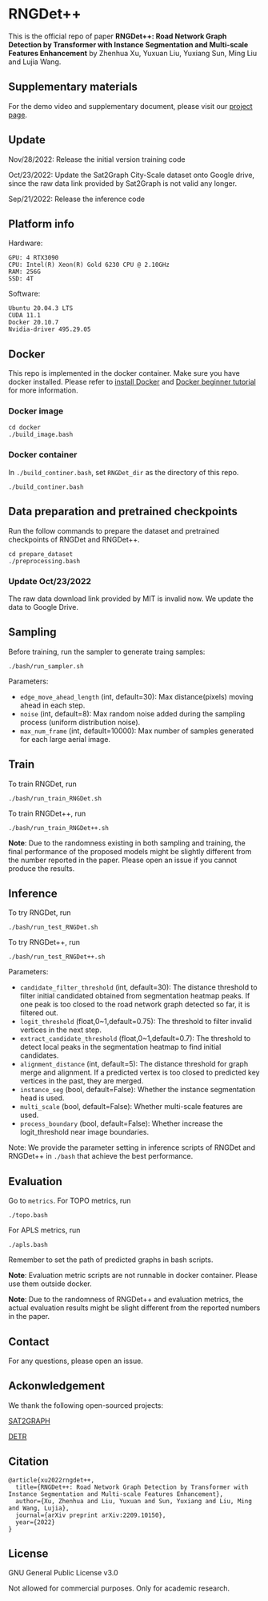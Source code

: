 # RNGDet++
This is the official repo of paper **RNGDet++: Road Network Graph Detection by Transformer with Instance Segmentation and Multi-scale Features Enhancement** by Zhenhua Xu, Yuxuan Liu, Yuxiang Sun, Ming Liu and Lujia Wang.

<!-- **Note:** The implementation code of sampling and training will be released in a later stage. Only inference is open-sourced currently. -->

## Supplementary materials
For the demo video and supplementary document, please visit our [project page](https://tonyxuqaq.github.io/projects/RNGDetPlusPlus/).

## Update 
Nov/28/2022: Release the initial version training code

Oct/23/2022: Update the Sat2Graph City-Scale dataset onto Google drive, since the raw data link provided by Sat2Graph is not valid any longer.

Sep/21/2022: Release the inference code

## Platform info
Hardware:
```
GPU: 4 RTX3090
CPU: Intel(R) Xeon(R) Gold 6230 CPU @ 2.10GHz
RAM: 256G
SSD: 4T
```
Software:
```
Ubuntu 20.04.3 LTS
CUDA 11.1
Docker 20.10.7
Nvidia-driver 495.29.05
```
## Docker 
This repo is implemented in the docker container. Make sure you have docker installed. Please refer to [install Docker](https://docs.docker.com/engine/install/ubuntu/) and [Docker beginner tutorial](https://docker-curriculum.com/) for more information.

### Docker image
```
cd docker
./build_image.bash
```
### Docker container
In ```./build_continer.bash```, set ```RNGDet_dir``` as the directory of this repo.
```
./build_continer.bash
```

## Data preparation and pretrained checkpoints
Run the follow commands to prepare the dataset and pretrained checkpoints of RNGDet and RNGDet++.
```
cd prepare_dataset
./preprocessing.bash
```

### Update Oct/23/2022
The raw data download link provided by MIT is invalid now. We update the data to Google Drive.


## Sampling

Before training, run the sampler to generate traing samples:
```
./bash/run_sampler.sh
```
Parameters:
- ```edge_move_ahead_length``` (int, default=30): Max distance(pixels) moving ahead in each step.
- ```noise``` (int, default=8): Max random noise added during the sampling process (uniform distribution noise).
- ```max_num_frame``` (int, default=10000): Max number of samples generated for each large aerial image.

## Train

To train RNGDet, run 
```
./bash/run_train_RNGDet.sh
```

To train RNGDet++, run 
```
./bash/run_train_RNGDet++.sh
```
**Note**: Due to the randomness existing in both sampling and training, the final performance of the proposed models might be slightly different from the number reported in the paper. Please open an issue if you cannot produce the results.

## Inference
To try RNGDet, run 
```
./bash/run_test_RNGDet.sh
```

To try RNGDet++, run 
```
./bash/run_test_RNGDet++.sh
```

Parameters:
- ```candidate_filter_threshold``` (int, default=30): The distance threshold to filter initial candidated obtained from segmentation heatmap peaks. If one peak is too closed to the road network graph detected so far, it is filtered out.
- ```logit_threshold``` (float,0~1,default=0.75): The threshold to filter invalid vertices in the next step.
- ```extract_candidate_threshold``` (float,0~1,default=0.7): The threshold to detect local peaks in the segmentation heatmap to find initial candidates.
- ```alignment_distance``` (int, default=5): The distance threshold for graph merge and alignment. If a predicted vertex is too closed to predicted key vertices in the past, they are merged. 
- ```instance_seg``` (bool, default=False): Whether the instance segmentation head is used.
- ```multi_scale``` (bool, default=False): Whether multi-scale features are used.
- ```process_boundary``` (bool, default=False): Whether increase the logit_threshold near image boundaries.

Note: We provide the parameter setting in inference scripts of RNGDet and RNGDet++ in ```./bash``` that achieve the best performance.

## Evaluation
Go to ```metrics```. For TOPO metrics, run
```
./topo.bash
```

For APLS metrics, run
```
./apls.bash
```
Remember to set the path of predicted graphs in bash scripts.

**Note**: Evaluation metric scripts are not runnable in docker container. Please use them outside docker.

**Note**: Due to the randomness of RNGDet++ and evaluation metrics, the actual evaluation results might be slight different from the reported numbers in the paper.


## Contact
For any questions, please open an issue.

## Ackonwledgement
We thank the following open-sourced projects:

[SAT2GRAPH](https://github.com/songtaohe/Sat2Graph)

[DETR](https://github.com/facebookresearch/detr)

## Citation
```
@article{xu2022rngdet++,
  title={RNGDet++: Road Network Graph Detection by Transformer with Instance Segmentation and Multi-scale Features Enhancement},
  author={Xu, Zhenhua and Liu, Yuxuan and Sun, Yuxiang and Liu, Ming and Wang, Lujia},
  journal={arXiv preprint arXiv:2209.10150},
  year={2022}
}
```

## License
GNU General Public License v3.0

Not allowed for commercial purposes. Only for academic research.
